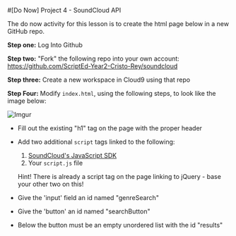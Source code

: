 #[Do Now] Project 4  - SoundCloud API

The do now activity for this lesson is to create the html page below in a new GitHub repo.

**Step one:** Log Into Github

**Step two:** "Fork" the following repo into your own account: https://github.com/ScriptEd-Year2-Cristo-Rey/soundcloud

**Step three:** Create a new workspace in Cloud9 using that repo

**Step Four:** Modify ```index.html```, using the following steps, to look like the image below:

![Imgur](http://i.imgur.com/CQeuP80.png)

* Fill out the existing "h1" tag on the page with the proper header

* Add two additional ```script``` tags linked to the following:
 	1. [SoundCloud's JavaScript SDK](developers.soundcloud.com/blog/introducing-javascript-sdk-version-2)  
 	2. Your ```script.js``` file

    Hint! There is already a script tag on the page linking to jQuery - base your other two on this!
 	  		
* Give the 'input' field an id named "genreSearch"
* Give the 'button' an id named "searchButton"
* Below the button must be an empty unordered list with the id "results"
